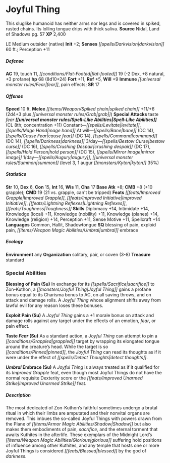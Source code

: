 ﻿---
cssclass: [monsters]
title1: Joyful Thing
desc_short: This sluglike humanoid has neither arms nor legs and is covered in spiked,
  rusted chains. Its lolling tongue drips with thick saliva.
title2: Joyful Thing
CR: 6
sources:
- name: Nidal, Land of Shadows
  page: 57
  link: http://paizo.com/products/btpy9vtf?Pathfinder-Campaign-Setting-Nidal-Land-of-Shadows
XP: 2400
alignment: LE
size: Medium
type: outsider
subtypes:
- native
initiative:
  bonus: 2
senses:
  darkvision: 60
AC:
  AC: 19
  touch: 11
  flat_footed: 19
  components:
    dex: -2
    natural: 8
    profane: 3
HP:
  HP: 68
  long: 8d10+24
saves:
  fort: 11
  ref: 5
  will: 9
immunities:
- fear
- pain effects
SR: 17
speeds:
  base: 10
attacks:
  melee:
  - - text: spiked chain +11/+6 (2d4+3 plus grab)
      entries:
      - - damage: 2d4+3
        - effect: grab
      attack: spiked chain
      bonus:
      - 11
      - 6
  special:
  - taste fear
spell_like_abilities:
  entries:
  - name: levitate
    source: default
    freq: Constant
  - name: mage hand
    source: default
    freq: Constant
  - name: bane
    source: default
    freq: At will
    DC: 14
  - name: cause fear
    source: default
    freq: At will
    DC: 14
  - name: command
    source: default
    freq: At will
    DC: 14
  - name: darkness
    source: default
    freq: At will
  - name: bestow curse
    source: default
    freq: 3/day
    DC: 16
  - name: crushing despair
    source: default
    freq: 3/day
    DC: 17
  - name: hold person
    source: default
    freq: 3/day
    DC: 15
  - name: mirror image
    source: default
    freq: 3/day
  - name: augury
    source: default
    freq: 1/day
  - name: summon
    source: default
    freq: 1/day
    level: 3
    summons:
    - name: augur kyton
      amount: 1
      chance: 35%
  sources:
  - name: default
    CL: 8
    concentration: 11
ability_scores:
  STR: 10
  DEX: 6
  CON: 15
  INT: 16
  WIS: 11
  CHA: 17
BAB: 8
CMB: 8
CMB_other: +10 grapple
CMD: 19
CMD_other: 21 vs. grapple, can't be tripped
feats:
- name: Improved Grapple
- name: Improved Initiative
- name: Lightning Reflexes
- name: Toughness
skills:
  Diplomacy: 14
  Intimidate: 14
  Knowledge (local): 11
  Knowledge (nobility): 11
  Knowledge (planes): 14
  Knowledge (religion): 14
  Perception: 11
  Sense Motive: 11
  Spellcraft: 14
languages:
- Common
- Hallit
- Shadowtongue
special_qualities:
- blessing of pain
- exploid pain
- umbral embrace
ecology:
  environment: any
  organization: solitary, pair, or coven (3-8)
  treasure_type: standard
special_abilities:
  Blessing of Pain (Su): In exchange for its sacrifice to Zon-Kuthon, a Joyful Thing
    gains a profane bonus equal to its Charisma bonus to AC, on all saving throws,
    and on attack and damage rolls. A Joyful Thing whose alignment shifts away from
    lawful evil for any reason loses these bonuses.
  Exploit Pain (Su): A Joyful Thing gains a +1 morale bonus on attack and damage rolls
    against any target under the effects of an emotion, fear, or pain effect.
  Taste Fear (Su): As a standard action, a Joyful Thing can attempt to pin a grappled
    target by wrapping its elongated tongue around the creature's head. While the
    target is so pinned, the Joyful Thing can read its thoughts as if it were under
    the effect of detect thoughts.
  Umbral Embrace (Su): A Joyful Thing is always treated as if it qualified for its
    Improved Grapple feat, even though most Joyful Things do not have the normal requisite
    Dexterity score or the Improved Unarmed Strike feat.
desc_long: The most dedicated of Zon-Kuthon's faithful sometimes undergo a brutal
  ritual in which their limbs are amputated and their nonvital organs are removed.
  This imbues the so-called Joyful Things with powers drawn from the Plane of Shadow
  but also makes them embodiments of pain, sacrifice, and the eternal torment that
  awaits Kuthites in the afterlife. These exemplars of the Midnight Lord's glorious
  suffering hold positions of influence among other Kuthites, and any temple that
  hosts one or more Joyful Things is considered blessed by the god of darkness.

---

# Joyful Thing
This sluglike humanoid has neither arms nor legs and is covered in spiked, rusted chains. Its lolling tongue drips with thick saliva.
**Source** Nidal, Land of Shadows pg. 57
**XP** 2,400

LE Medium outsider (native)
**Init** +2; **Senses** _[[spells/Darkvision|darkvision]]_ 60 ft.; Perception +11

##### Defense

**AC** 19, touch 11, _[[conditions/Flat-Footed|flat-footed]]_ 19 (-2 Dex, +8 natural, +3 profane)
**hp** 68 (8d10+24)
**Fort** +11, **Ref** +5, **Will** +9
**Immune** _[[universal monster rules/Fear|fear]]_, pain effects; **SR** 17

##### Offense
**Speed** 10 ft.
**Melee** _[[items/Weapon/Spiked chain|spiked chain]]_ +11/+6 (2d4+3 plus _[[universal monster rules/Grab|grab]]_)
**Special Attacks** taste _fear_
**_[[universal monster rules/Spell-Like Abilities|Spell-Like Abilities]]_** (CL 8th; concentration +11)
Constant—_[[spells/Levitate|levitate]]_, _[[spells/Mage Hand|mage hand]]_
 At will—_[[spells/Bane|bane]]_ (DC 14), _[[spells/Cause Fear|cause fear]]_ (DC 14), _[[spells/Command|command]]_ (DC 14), _[[spells/Darkness|darkness]]_
 3/day—_[[spells/Bestow Curse|bestow curse]]_ (DC 16), _[[spells/Crushing Despair|crushing despair]]_ (DC 17), _[[spells/Hold Person|hold person]]_ (DC 15), _[[spells/Mirror Image|mirror image]]_ 1/day—_[[spells/Augury|augury]]_, _[[universal monster rules/Summon|summon]]_ (level 3, 1 augur _[[monsters/Kyton|kyton]]_ 35%)

##### Statistics
**Str** 10, **Dex** 6, **Con** 15, **Int** 16, **Wis** 11, **Cha** 17
**Base Atk** +8; **CMB** +8 (+10 grapple); **CMD** 19 (21 vs. grapple, can't be tripped)
**Feats** _[[feats/Improved Grapple|Improved Grapple]]_, _[[feats/Improved Initiative|Improved Initiative]]_, _[[feats/Lightning Reflexes|Lightning Reflexes]]_, _[[feats/Toughness|Toughness]]_
**Skills** Diplomacy +14, Intimidate +14, Knowledge (local) +11, Knowledge (nobility) +11, Knowledge (planes) +14, Knowledge (religion) +14, Perception +11, Sense Motive +11, Spellcraft +14
**Languages** Common, Hallit, Shadowtongue
**SQ** blessing of pain, exploid pain, _[[items/Weapon Magic Abilities/Umbral|umbral]]_ embrace

##### Ecology

**Environment** any
**Organization** solitary, pair, or coven (3-8)
**Treasure** standard

### Special Abilities

**Blessing of Pain (Su)** In exchange for its _[[spells/Sacrifice|sacrifice]]_ to Zon-Kuthon, a _[[monsters/Joyful Thing|Joyful Thing]]_ gains a profane bonus equal to its Charisma bonus to AC, on all saving throws, and on attack and damage rolls. A _Joyful Thing_ whose alignment shifts away from lawful evil for any reason loses these bonuses.

**Exploit Pain (Su)** A _Joyful Thing_ gains a +1 morale bonus on attack and damage rolls against any target under the effects of an emotion, _fear_, or pain effect.

**Taste _Fear_ (Su)** As a standard action, a _Joyful Thing_ can attempt to pin a _[[conditions/Grappled|grappled]]_ target by wrapping its elongated tongue around the creature’s head. While the target is so _[[conditions/Pinned|pinned]]_, the _Joyful Thing_ can read its thoughts as if it were under the effect of _[[spells/Detect Thoughts|detect thoughts]]_.

**_Umbral_ Embrace (Su)** A _Joyful Thing_ is always treated as if it qualified for its _Improved Grapple_ feat, even though most Joyful Things do not have the normal requisite Dexterity score or the _[[feats/Improved Unarmed Strike|Improved Unarmed Strike]]_ feat.

##### Description

The most dedicated of Zon-Kuthon’s faithful sometimes undergo a brutal ritual in which their limbs are amputated and their nonvital organs are removed. This imbues the so-called Joyful Things with powers drawn from the Plane of _[[items/Armor Magic Abilities/Shadow|Shadow]]_ but also makes them embodiments of pain, _sacrifice_, and the eternal torment that awaits Kuthites in the afterlife. These exemplars of the Midnight Lord’s _[[items/Weapon Magic Abilities/Glorious|glorious]]_ suffering hold positions of influence among other Kuthites, and any temple that hosts one or more Joyful Things is considered _[[feats/Blessed|blessed]]_ by the god of _darkness_.